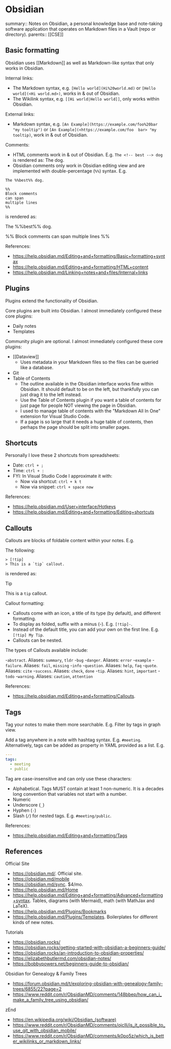 # Obsidian

summary:: Notes on Obsidian, a personal knowledge base and note-taking software application that operates on Markdown files in a Vault (repo or directory).
parents:: [[CSE]]

## Basic formatting

Obsidian uses [[Markdown]] as well as Markdown-like syntax that only works in Obsidian.

Internal links:

- The Markdown syntax, e.g. `[Hello world](Hi%20world.md)` or `[Hello world](<Hi world.md>)`, works in & out of Obsidian.
- The Wikilink syntax, e.g. `[[Hi world|Hello world]]`, only works within Obsidian. 

External links:

- Markdown syntax, e.g. `[An Example](https://example.com/foo%20bar "my tooltip")` or `[An Example](<https://example.com/foo  bar> "my tooltip)`, work in & out of Obsidian. 

Comments:

- HTML comments work in & out of Obsidian. E.g. `The <!-- best --> dog`  is rendered as: The <!-- best --> dog. 
- Obsidian comments only work in Obsidian editing view and are implemented with double-percentage (`%%`) syntax. E.g.

```text
The %%best%% dog.

%%
Block comments
can span
multiple lines
%%
```

is rendered as:

The %%best%% dog.

%%
Block comments
can span
multiple lines
%%

References:

- https://help.obsidian.md/Editing+and+formatting/Basic+formatting+syntax
- https://help.obsidian.md/Editing+and+formatting/HTML+content
- https://help.obsidian.md/Linking+notes+and+files/Internal+links

## Plugins

Plugins extend the functionality of Obsidian. 

Core plugins are built into Obsidian. I almost immediately configured these core plugins:

- Daily notes
- Templates

Community plugin are optional. I almost immediately configured these core plugins:

- [[Dataview]]
  - Uses metadata in your Markdown files so the files  can be queried like a database.
- Git
- Table of Contents
  - The outline available in the Obsidian interface works fine within Obsidian. It should default to be on the left, but thankfully you can just drag it to the left instead.
  - Use the Table of Contents plugin if you want a table of contents for just page for people NOT viewing the page in Obsidian. 
  - I used to manage table of contents with the "Markdown All In One" extension for Visual Studio Code.
  - If a page is so large that it needs a huge table of contents, then perhaps the page should be split into smaller pages. 

## Shortcuts

Personally I love these 2 shortcuts from spreadsheets:

- Date: `ctrl + ;`
- Time: `ctrl + :`
- FYI: In Visual Studio Code I approximate it with:
  - Now via shortcut: `ctrl + k t`
  - Now via snippet: `ctrl + space now`

References:

- https://help.obsidian.md/User+interface/Hotkeys
- https://help.obsidian.md/Editing+and+formatting/Editing+shortcuts

## Callouts

Callouts are blocks of foldable content within your notes. E.g.

The following:

```
> [!tip]
> This is a `tip` callout.
```

is rendered as:

> [!tip]
> This is a `tip` callout.

Callout formatting:

- Callouts come with an icon, a title of its type (by default), and different formatting. 
- To display as folded, suffix with a minus (-). E.g. `[!tip]-`.
- Instead of the default title, you can add your own on the first line. E.g. `[!tip] My Tip`.
- Callouts can be nested.

The types of Callouts available include: 

  -`abstract`. Aliases: `summary`, `tldr`
  -`bug`
  -`danger`. Aliases: `error`
  -`example`
  -`failure`. Aliases: `fail`, `missing`
  -`info`
  -`question`. Aliases: `help`, `faq`
  -`quote`. Aliases: `cite`
  -`success`. Aliases: `check`, `done`
  -`tip`. Aliases: `hint`, `important`
  -`todo`
  -`warning`. Aliases: `caution`, `attention`

References:

- https://help.obsidian.md/Editing+and+formatting/Callouts.

## Tags

Tag your notes to make them more searchable. E.g. Filter by tags in graph view.

Add a tag anywhere in a note with hashtag syntax. E.g. `#meeting`. Alternatively, tags can be added as property in YAML provided as a list. E.g.

```yaml
---
tags:
  - meeting
  - public
```

Tag are case-insensitive and can only use these characters:

- Alphabetical. Tags MUST contain at least 1 non-numeric. It is a decades long convention that variables not start with a number.
- Numeric
- Underscore (`_`)
- Hyphen (`-`)
- Slash (`/`) for nested tags. E.g. `#meeting/public`.

References:

- https://help.obsidian.md/Editing+and+formatting/Tags

## References

Official Site

- https://obsidian.md/. Official site.
- https://obsidian.md/mobile 
- https://obsidian.md/sync. $4/mo.
- https://help.obsidian.md/Home   
- https://help.obsidian.md/Editing+and+formatting/Advanced+formatting+syntax. Tables, diagrams (with Mermaid), math (with MathJax and LaTeX).
- https://help.obsidian.md/Plugins/Bookmarks
- https://help.obsidian.md/Plugins/Templates. Boilerplates for different kinds of new notes.

Tutorials

- https://obsidian.rocks/
- https://obsidian.rocks/getting-started-with-obsidian-a-beginners-guide/    
- https://obsidian.rocks/an-introduction-to-obsidian-properties/
- https://elizabethbutlermd.com/obsidian-notes/    
- https://bobbypowers.net/beginners-guide-to-obsidian/

Obsidian for Genealogy & Family Trees

- https://forum.obsidian.md/t/exploring-obsidian-with-genealogy-family-trees/6855/22?page=2    
- https://www.reddit.com/r/ObsidianMD/comments/148bbep/how_can_i_make_a_family_tree_using_obsidian/

zEnd

- https://en.wikipedia.org/wiki/Obsidian_(software)
- https://www.reddit.com/r/ObsidianMD/comments/ojclli/is_it_possible_to_use_git_with_obsidian_mobile/
- https://www.reddit.com/r/ObsidianMD/comments/k0po5z/which_is_better_wikilinks_or_markdown_links/